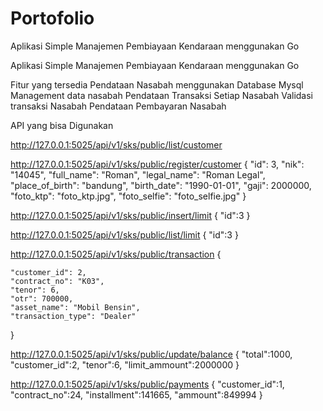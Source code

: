 # Portofolio
Aplikasi Simple Manajemen Pembiayaan Kendaraan menggunakan Go  


Aplikasi Simple Manajemen Pembiayaan Kendaraan menggunakan Go  


Fitur yang tersedia 
Pendataan Nasabah menggunakan Database Mysql
Management data nasabah
Pendataan Transaksi Setiap Nasabah
Validasi transaksi Nasabah
Pendataan Pembayaran Nasabah

API yang bisa Digunakan

http://127.0.0.1:5025/api/v1/sks/public/list/customer 

http://127.0.0.1:5025/api/v1/sks/public/register/customer
{
    "id": 3,
    "nik": "14045",
    "full_name": "Roman",
    "legal_name": "Roman Legal",
    "place_of_birth": "bandung",
    "birth_date": "1990-01-01",
    "gaji": 2000000,
    "foto_ktp": "foto_ktp.jpg",
    "foto_selfie": "foto_selfie.jpg"
}

http://127.0.0.1:5025/api/v1/sks/public/insert/limit
{
    "id":3
}

http://127.0.0.1:5025/api/v1/sks/public/list/limit
{
    "id":3
}

http://127.0.0.1:5025/api/v1/sks/public/transaction
{
    
    "customer_id": 2,
    "contract_no": "K03",
    "tenor": 6,
    "otr": 700000,
    "asset_name": "Mobil Bensin",
    "transaction_type": "Dealer"
}

http://127.0.0.1:5025/api/v1/sks/public/update/balance
{
    "total":1000,
    "customer_id":2,
    "tenor":6,
    "limit_ammount":2000000
}

http://127.0.0.1:5025/api/v1/sks/public/payments
{
    "customer_id":1,
    "contract_no":24,
    "installment":141665,
    "ammount":849994
}

